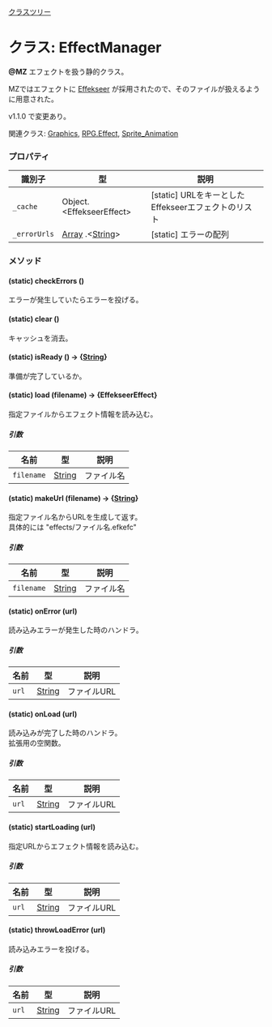 [クラスツリー](index.md)

# クラス: EffectManager
**@MZ** エフェクトを扱う静的クラス。

MZではエフェクトに [Effekseer](https://effekseer.github.io/jp/) が採用されたので、そのファイルが扱えるように用意された。

v1.1.0 で変更あり。

関連クラス: [Graphics](Graphics.md),  [RPG.Effect](RPG.Effect.md), [Sprite_Animation](Sprite_Animation.md)

### プロパティ

| 識別子 | 型 | 説明 |
| --- | --- | --- |
| `_cache` | Object.&lt;EffekseerEffect&gt; | [static] URLをキーとしたEffekseerエフェクトのリスト |
| `_errorUrls` | [Array](Array.md) .&lt;[String](String.md)&gt; | [static] エラーの配列 |


### メソッド

#### (static) checkErrors ()
エラーが発生していたらエラーを投げる。


#### (static) clear ()
キャッシュを消去。


#### (static) isReady () → {[String](String.md)}
準備が完了しているか。


#### (static) load (filename) → {EffekseerEffect}
指定ファイルからエフェクト情報を読み込む。

##### 引数

| 名前 | 型 |  説明 |
| --- | --- | --- |
| `filename` | [String](String.md) | ファイル名 |


#### (static) makeUrl (filename) → {[String](String.md)}
指定ファイル名からURLを生成して返す。<br />
具体的には "effects/ファイル名.efkefc"

##### 引数

| 名前 | 型 |  説明 |
| --- | --- | --- |
| `filename` | [String](String.md) | ファイル名 |


#### (static) onError (url)
読み込みエラーが発生した時のハンドラ。

##### 引数

| 名前 | 型 |  説明 |
| --- | --- | --- |
| `url` | [String](String.md) | ファイルURL |


#### (static) onLoad (url)
読み込みが完了した時のハンドラ。<br />
拡張用の空関数。

##### 引数

| 名前 | 型 |  説明 |
| --- | --- | --- |
| `url` | [String](String.md) | ファイルURL |


#### (static) startLoading (url)
指定URLからエフェクト情報を読み込む。

##### 引数

| 名前 | 型 |  説明 |
| --- | --- | --- |
| `url` | [String](String.md) | ファイルURL |


#### (static) throwLoadError (url)
読み込みエラーを投げる。

##### 引数

| 名前 | 型 |  説明 |
| --- | --- | --- |
| `url` | [String](String.md) | ファイルURL |
